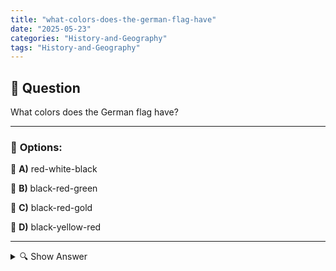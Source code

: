 ```yaml
---
title: "what-colors-does-the-german-flag-have"
date: "2025-05-23"
categories: "History-and-Geography"
tags: "History-and-Geography"
---
```


## 📌 **Question**

What colors does the German flag have?



---

### 📝 **Options:**

🔘 **A)** red-white-black

🔘 **B)** black-red-green

🔘 **C)** black-red-gold

🔘 **D)** black-yellow-red

---

<details>
  <summary>🔍 Show Answer</summary>

  <p>
💡  <b>Correct Answer:</b>  c
  </p>
  <p>
    📖<b>Explanation:</b>
    
  </p>
</details>
